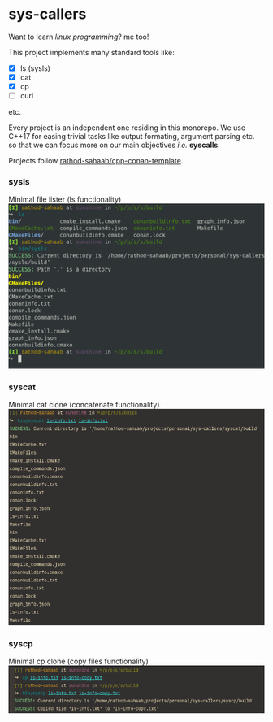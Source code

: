 # sys-callers

Want to learn _linux programming_? me too!

This project implements many standard tools like:

- [x] ls (sysls)
- [x] cat
- [x] cp
- [ ] curl

etc.

Every project is an independent one residing in this monorepo.
We use C++17 for easing trivial tasks like output formating,
argument parsing etc. so that we can focus more on our main
objectives _i.e._ **syscalls**.

Projects follow [rathod-sahaab/cpp-conan-template](https://github.com/rathod-sahaab/cpp-conan-template).

### sysls

Minimal file lister (ls functionality)
![sysls demo](./docs/screen-shots/sysls-demo.png)

### syscat

Minimal cat clone (concatenate functionality)
![syscat demo](./docs/screen-shots/syscat-demo.png)

### syscp

Minimal cp clone (copy files functionality)
![syscat demo](./docs/screen-shots/syscp-demo.png)
